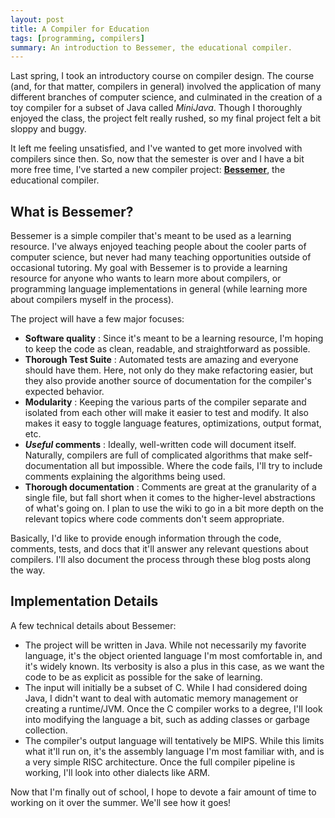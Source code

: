 ```yaml
---
layout: post
title: A Compiler for Education
tags: [programming, compilers]
summary: An introduction to Bessemer, the educational compiler.
---
```

Last spring, I took an introductory course on compiler design.  The course (and, for that matter, compilers in general) involved the application of many different branches of computer science, and culminated in the creation of a toy compiler for a subset of Java called _MiniJava_.  Though I thoroughly enjoyed the class, the project felt really rushed, so my final project felt a bit sloppy and buggy.

It left me feeling unsatisfied, and I've wanted to get more involved with compilers since then.  So, now that the semester is over and I have a bit more free time, I've started a new compiler project: **[Bessemer](http://github.com/jroggeman/bessemer)**, the educational compiler.

## What is Bessemer?

Bessemer is a simple compiler that's meant to be used as a learning resource.  I've always enjoyed teaching people about the cooler parts of computer science, but never had many teaching opportunities outside of occasional tutoring.  My goal with Bessemer is to provide a learning resource for anyone who wants to learn more about compilers, or programming language implementations in general (while learning more about compilers myself in the process).

The project will have a few major focuses:

 - **Software quality** : Since it's meant to be a learning resource, I'm hoping to keep the code as clean, readable, and straightforward as possible.
 - **Thorough Test Suite** : Automated tests are amazing and everyone should have them.  Here, not only do they make refactoring easier, but they also provide another source of documentation for the compiler's expected behavior.
 - **Modularity** : Keeping the various parts of the compiler separate and isolated from each other will make it easier to test and modify.  It also makes it easy to toggle language features, optimizations, output format, etc.
 - **_Useful_ comments** : Ideally, well-written code will document itself.  Naturally, compilers are full of complicated algorithms that make self-documentation all but impossible.  Where the code fails, I'll try to include comments explaining the algorithms being used.
 - **Thorough documentation** : Comments are great at the granularity of a single file, but fall short when it comes to the higher-level abstractions of what's going on.  I plan to use the wiki to go in a bit more depth on the relevant topics where code comments don't seem appropriate.

Basically, I'd like to provide enough information through the code, comments, tests, and docs that it'll answer any relevant questions about compilers.  I'll also document the process through these blog posts along the way.
 
## Implementation Details
A few technical details about Bessemer:

- The project will be written in Java.  While not necessarily my favorite language, it's the object oriented language I'm most comfortable in, and it's widely known.  Its verbosity is also a plus in this case, as we want the code to be as explicit as possible for the sake of learning.
- The input will initially be a subset of C.  While I had considered doing Java, I didn't want to deal with automatic memory management or creating a runtime/JVM.  Once the C compiler works to a degree, I'll look into modifying the language a bit, such as adding classes or garbage collection.
- The compiler's output language will tentatively be MIPS.  While this limits what it'll run on, it's the assembly language I'm most familiar with, and is a very simple RISC architecture.  Once the full compiler pipeline is working, I'll look into other dialects like ARM.

Now that I'm finally out of school, I hope to devote a fair amount of time to working on it over the summer.  We'll see how it goes!
